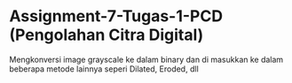 # Assignment-7-Tugas-1-PCD (Pengolahan Citra Digital)

Mengkonversi image grayscale ke dalam binary dan di masukkan ke dalam beberapa metode lainnya seperi Dilated, Eroded, dll

